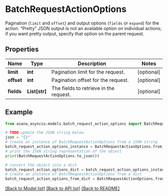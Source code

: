 # BatchRequestActionOptions

Pagination (`limit` and `offset`) and output options (`fields` or `expand`) for the action. “Pretty” JSON output is not an available option on individual actions; if you want pretty output, specify that option on the parent request.

## Properties

Name | Type | Description | Notes
------------ | ------------- | ------------- | -------------
**limit** | **int** | Pagination limit for the request. | [optional] 
**offset** | **int** | Pagination offset for the request. | [optional] 
**fields** | **List[str]** | The fields to retrieve in the request. | [optional] 

## Example

```python
from asana_asyncio.models.batch_request_action_options import BatchRequestActionOptions

# TODO update the JSON string below
json = "{}"
# create an instance of BatchRequestActionOptions from a JSON string
batch_request_action_options_instance = BatchRequestActionOptions.from_json(json)
# print the JSON string representation of the object
print(BatchRequestActionOptions.to_json())

# convert the object into a dict
batch_request_action_options_dict = batch_request_action_options_instance.to_dict()
# create an instance of BatchRequestActionOptions from a dict
batch_request_action_options_from_dict = BatchRequestActionOptions.from_dict(batch_request_action_options_dict)
```
[[Back to Model list]](../README.md#documentation-for-models) [[Back to API list]](../README.md#documentation-for-api-endpoints) [[Back to README]](../README.md)


